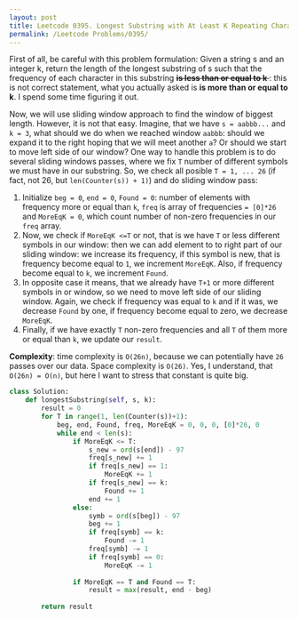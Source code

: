```yaml
---
layout: post
title: Leetcode 0395. Longest Substring with At Least K Repeating Characters
permalink: /Leetcode Problems/0395/
---
```


First of all, be careful with this problem formulation: Given a string s and an integer k, return the length of the longest substring of s such that the frequency of each character in this substring <del>**is less than or equal to k** </del>: this is not correct statement, what you actually asked is **is more than or equal to k**. I spend some time figuring it out.

Now, we will use sliding window approach to find the window of biggest length. However, it is not that easy. Imagine, that we have `s = aabbb...` and `k = 3`, what should we do when we reached window `aabbb`: should we expand it to the right hoping that we will meet another `a`? Or should we start to move left side of our window? One way to handle this problem is to do several sliding windows passes, where we fix `T` number of different symbols we must have in our substring. So, we check all posible `T = 1, ... 26` (if fact, not 26, but `len(Counter(s)) + 1)`) and do sliding window pass:

1. Initialize `beg = 0`, `end = 0`, `Found = 0`: number of elements with frequency more or equal than `k`,  `freq` is array of frequencies `= [0]*26` and `MoreEqK = 0`, which count number of non-zero frequencies in our `freq` array.
2. Now, we check if `MoreEqK <=T` or not, that is we have `T` or less different symbols in our window: then we can add element to to right part of our sliding window: we increase its frequency, if this symbol is new, that is frequency become equal to `1`, we increment `MoreEqK`. Also, if frequency become equal to `k`, we increment `Found`.
3. In opposite case it means, that we already have `T+1` or more different symbols in or window, so we need to move left side of our sliding window. Again, we check if frequency was equal to `k` and if it was, we decrease `Found` by one, if frequency become equal to zero, we decrease `MoreEqK`.
4. Finally, if we have exactly `T` non-zero frequencies and all `T` of them more or equal than `k`, we update our `result`.

**Complexity**: time complexity is `O(26n)`, because we can potentially have `26` passes over our data. Space complexity is `O(26)`. Yes, I understand, that `O(26n) = O(n)`, but here I want to stress that constant is quite big.

```python
class Solution:
    def longestSubstring(self, s, k):
        result = 0
        for T in range(1, len(Counter(s))+1):
            beg, end, Found, freq, MoreEqK = 0, 0, 0, [0]*26, 0
            while end < len(s):
                if MoreEqK <= T:
                    s_new = ord(s[end]) - 97
                    freq[s_new] += 1
                    if freq[s_new] == 1:
                        MoreEqK += 1
                    if freq[s_new] == k:
                        Found += 1
                    end += 1
                else:
                    symb = ord(s[beg]) - 97
                    beg += 1
                    if freq[symb] == k:
                        Found -= 1
                    freq[symb] -= 1
                    if freq[symb] == 0:
                        MoreEqK -= 1
                            
                if MoreEqK == T and Found == T:
                    result = max(result, end - beg)
                    
        return result
```